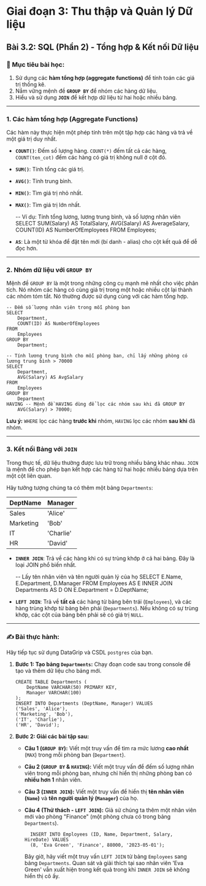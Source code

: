 # Giai đoạn 3: Thu thập và Quản lý Dữ liệu
## Bài 3.2: SQL (Phần 2) - Tổng hợp & Kết nối Dữ liệu

### **🎯 Mục tiêu bài học:**
1.  Sử dụng các **hàm tổng hợp (aggregate functions)** để tính toán các giá trị thống kê.
2.  Nắm vững mệnh đề **`GROUP BY`** để nhóm các hàng dữ liệu.
3.  Hiểu và sử dụng **`JOIN`** để kết hợp dữ liệu từ hai hoặc nhiều bảng.

---

### **1. Các hàm tổng hợp (Aggregate Functions)**

Các hàm này thực hiện một phép tính trên một tập hợp các hàng và trả về một giá trị duy nhất.

* **`COUNT()`**: Đếm số lượng hàng. `COUNT(*)` đếm tất cả các hàng, `COUNT(ten_cot)` đếm các hàng có giá trị không null ở cột đó.
* **`SUM()`**: Tính tổng các giá trị.
* **`AVG()`**: Tính trung bình.
* **`MIN()`**: Tìm giá trị nhỏ nhất.
* **`MAX()`**: Tìm giá trị lớn nhất.

    -- Ví dụ: Tính tổng lương, lương trung bình, và số lượng nhân viên
    SELECT
        SUM(Salary) AS TotalSalary,
        AVG(Salary) AS AverageSalary,
        COUNT(ID) AS NumberOfEmployees
    FROM
        Employees;

* **`AS`**: Là một từ khóa để đặt tên mới (bí danh - alias) cho cột kết quả để dễ đọc hơn.

---

### **2. Nhóm dữ liệu với `GROUP BY`**

Mệnh đề `GROUP BY` là một trong những công cụ mạnh mẽ nhất cho việc phân tích. Nó nhóm các hàng có cùng giá trị trong một hoặc nhiều cột lại thành các nhóm tóm tắt. Nó thường được sử dụng cùng với các hàm tổng hợp.

    -- Đếm số lượng nhân viên trong mỗi phòng ban
    SELECT
        Department,
        COUNT(ID) AS NumberOfEmployees
    FROM
        Employees
    GROUP BY
        Department;

    -- Tính lương trung bình cho mỗi phòng ban, chỉ lấy những phòng có lương trung bình > 70000
    SELECT
        Department,
        AVG(Salary) AS AvgSalary
    FROM
        Employees
    GROUP BY
        Department
    HAVING -- Mệnh đề HAVING dùng để lọc các nhóm sau khi đã GROUP BY
        AVG(Salary) > 70000;

**Lưu ý:** `WHERE` lọc các hàng **trước khi** nhóm, `HAVING` lọc các nhóm **sau khi** đã nhóm.

---

### **3. Kết nối Bảng với `JOIN`**

Trong thực tế, dữ liệu thường được lưu trữ trong nhiều bảng khác nhau. `JOIN` là mệnh đề cho phép bạn kết hợp các hàng từ hai hoặc nhiều bảng dựa trên một cột liên quan.

Hãy tưởng tượng chúng ta có thêm một bảng `Departments`:

| DeptName | Manager |
| :--- | :--- |
| Sales | 'Alice' |
| Marketing| 'Bob' |
| IT | 'Charlie' |
| HR | 'David' |

* **`INNER JOIN`**: Trả về các hàng khi có sự trùng khớp ở cả hai bảng. Đây là loại JOIN phổ biến nhất.

    -- Lấy tên nhân viên và tên người quản lý của họ
    SELECT
        E.Name,
        E.Department,
        D.Manager
    FROM
        Employees AS E
    INNER JOIN
        Departments AS D ON E.Department = D.DeptName;

* **`LEFT JOIN`**: Trả về **tất cả** các hàng từ bảng bên trái (`Employees`), và các hàng trùng khớp từ bảng bên phải (`Departments`). Nếu không có sự trùng khớp, các cột của bảng bên phải sẽ có giá trị `NULL`.

---

### **✍️ Bài thực hành:**

Hãy tiếp tục sử dụng DataGrip và CSDL `postgres` của bạn.

1.  **Bước 1: Tạo bảng `Departments`:**
    Chạy đoạn code sau trong console để tạo và thêm dữ liệu cho bảng mới.

        CREATE TABLE Departments (
            DeptName VARCHAR(50) PRIMARY KEY,
            Manager VARCHAR(100)
        );
        INSERT INTO Departments (DeptName, Manager) VALUES
        ('Sales', 'Alice'),
        ('Marketing', 'Bob'),
        ('IT', 'Charlie'),
        ('HR', 'David');

2.  **Bước 2: Giải các bài tập sau:**
    * **Câu 1 (`GROUP BY`):** Viết một truy vấn để tìm ra mức lương **cao nhất** (`MAX`) trong mỗi phòng ban (`Department`).
    * **Câu 2 (`GROUP BY` & `HAVING`):** Viết một truy vấn để đếm số lượng nhân viên trong mỗi phòng ban, nhưng chỉ hiển thị những phòng ban có **nhiều hơn 1** nhân viên.
    * **Câu 3 (`INNER JOIN`):** Viết một truy vấn để hiển thị **tên nhân viên (`Name`)** và **tên người quản lý (`Manager`)** của họ.
    * **Câu 4 (Thử thách - `LEFT JOIN`):** Giả sử chúng ta thêm một nhân viên mới vào phòng "Finance" (một phòng chưa có trong bảng `Departments`).
        
            INSERT INTO Employees (ID, Name, Department, Salary, HireDate) VALUES
            (8, 'Eva Green', 'Finance', 88000, '2023-05-01');
        
        Bây giờ, hãy viết một truy vấn `LEFT JOIN` từ bảng `Employees` sang bảng `Departments`. Quan sát và giải thích tại sao nhân viên 'Eva Green' vẫn xuất hiện trong kết quả trong khi `INNER JOIN` sẽ không hiển thị cô ấy.